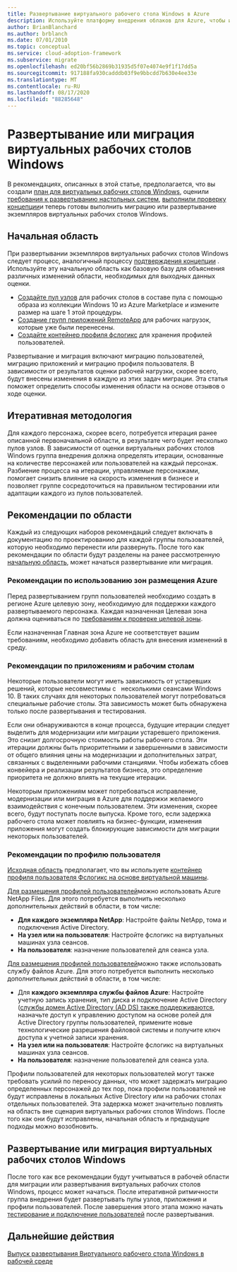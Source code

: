 ```yaml
---
title: Развертывание виртуального рабочего стола Windows в Azure
description: Используйте платформу внедрения облаков для Azure, чтобы изучить рекомендации по переносу виртуальных рабочих столов Windows, чтобы сократить сложность и стандартизировать процесс миграции.
author: BrianBlanchard
ms.author: brblanch
ms.date: 07/01/2010
ms.topic: conceptual
ms.service: cloud-adoption-framework
ms.subservice: migrate
ms.openlocfilehash: ed20bf56b2869b31935d5f07e4074e9f1f17dd5a
ms.sourcegitcommit: 917188fa930cadddb03f9e9bbcdd7b630e4ee33e
ms.translationtype: MT
ms.contentlocale: ru-RU
ms.lasthandoff: 08/17/2020
ms.locfileid: "88285648"
---
```

<!-- cSpell:ignore NTFS Logix -->

# <a name="windows-virtual-desktop-deployment-or-migration"></a>Развертывание или миграция виртуальных рабочих столов Windows

В рекомендациях, описанных в этой статье, предполагается, что вы создали [план для виртуальных рабочих столов Windows](./plan.md), оценили [требования к развертыванию настольных систем](./migrate-assess.md), [выполнили проверку концепции](./proof-of-concept.md)и теперь готовы выполнить миграцию или развертывание экземпляров виртуальных рабочих столов Windows.

## <a name="initial-scope"></a>Начальная область

При развертывании экземпляров виртуальных рабочих столов Windows следует процесс, аналогичный процессу [подтверждения концепции](./proof-of-concept.md) . Используйте эту начальную область как базовую базу для объяснения различных изменений области, необходимых для выходных данных оценки.

- [Создайте пул узлов](/azure/virtual-desktop/create-host-pools-azure-marketplace) для рабочих столов в составе пула с помощью &nbsp; образа из коллекции Windows 10 из Azure Marketplace и измените размер на шаге 1 этой процедуры.
- [Создание групп приложений RemoteApp](/azure/virtual-desktop/manage-app-groups#create-a-remoteapp-group) для рабочих нагрузок, которые уже были перенесены.
- [Создайте контейнер профиля фслогикс](/azure/virtual-desktop/create-host-pools-user-profile) для хранения профилей пользователей.

Развертывание и миграция включают миграцию пользователей, миграцию приложений и миграцию профиля пользователя. В зависимости от результатов оценки рабочей нагрузки, скорее всего, будут внесены изменения в каждую из этих задач миграции. Эта статья поможет определить способы изменения области на основе отзывов о ходе оценки.

## <a name="iterative-methodology"></a>Итеративная методология

Для каждого персонажа, скорее всего, потребуется итерация ранее описанной первоначальной области, в результате чего будет несколько пулов узлов. В зависимости от оценки виртуальных рабочих столов Windows группа внедрения должна определять итерации, основанные на количестве персонажей или пользователей на каждый персонаж. Разбиение процесса на итерации, управляемые персонажами, помогает снизить влияние на скорость изменения в бизнесе и позволяет группе сосредоточиться на правильном тестировании или адаптации каждого из пулов пользователей.

## <a name="scope-considerations"></a>Рекомендации по области

Каждый из следующих наборов рекомендаций следует включать в документацию по проектированию для каждой группы пользователей, которую необходимо перенести или развернуть. После того как рекомендации по области будут разделены на ранее рассмотренную [начальную область](#initial-scope), может начаться развертывание или миграция.

### <a name="azure-landing-zone-considerations"></a>Рекомендации по использованию зон размещения Azure

Перед развертыванием групп пользователей необходимо создать в регионе Azure целевую зону, необходимую для поддержки каждого развертываемого персонажа. Каждая назначенная Целевая зона должна оцениваться по [требованиям к проверке целевой зоны](./ready.md).

Если назначенная Главная зона Azure не соответствует вашим требованиям, необходимо добавить область для внесения изменений в среду.

### <a name="application-and-desktop-considerations"></a>Рекомендации по приложениям и рабочим столам

Некоторые пользователи могут иметь зависимость от устаревших решений, которые несовместимы с &nbsp; несколькими сеансами Windows 10. В таких случаях для некоторых пользователей могут потребоваться специальные рабочие столы. Эта зависимость может быть обнаружена только после развертывания и тестирования. 

Если они обнаруживаются в конце процесса, будущие итерации следует выделить для модернизации или миграции устаревшего приложения. Это снизит долгосрочную стоимость работы рабочего стола. Эти итерации должны быть приоритетными и завершенными в зависимости от общего влияния цены на модернизации и дополнительных затрат, связанных с выделенными рабочими станциями. Чтобы избежать сбоев конвейера и реализации результатов бизнеса, это определение приоритета не должно влиять на текущие итерации.

Некоторым приложениям может потребоваться исправление, модернизации или миграция в Azure для поддержки желаемого взаимодействия с конечным пользователем. Эти изменения, скорее всего, будут поступать после выпуска. Кроме того, если задержка рабочего стола может повлиять на бизнес-функции, изменения приложения могут создать блокирующие зависимости для миграции некоторых пользователей.

### <a name="user-profile-considerations"></a>Рекомендации по профилю пользователя

[Исходная область](#initial-scope) предполагает, что вы используете [контейнер профиля пользователя Фслогикс на основе виртуальной машины](/azure/virtual-desktop/create-host-pools-user-profile).

[Для размещения профилей пользователей](/azure/virtual-desktop/create-fslogix-profile-container)можно использовать Azure NetApp Files. Для этого потребуется выполнить несколько дополнительных действий в области, в том числе:

- **Для каждого экземпляра NetApp**: Настройте файлы NetApp, тома и подключения Active Directory.
- **На узел или на пользователя**: Настройте фслогикс на виртуальных машинах узла сеансов.
- **На пользователя**: назначение пользователей для сеанса узла.

[Для размещения профилей пользователей](/azure/virtual-desktop/create-file-share)можно также использовать службу файлов Azure. Для этого потребуется выполнить несколько дополнительных действий в области, в том числе:

- Для **каждого экземпляра службы файлов Azure**: Настройте учетную запись хранения, тип диска и подключение Active Directory ([службы домен Active Directory (AD DS) также поддерживаются](/azure/virtual-desktop/create-profile-container-adds), назначьте доступ к управлению доступом на основе ролей для Active Directory группы пользователей, примените новые технологические разрешения файловой системы и получите ключ доступа к учетной записи хранения.
- **На узел или на пользователя**: Настройте фслогикс на виртуальных машинах узла сеансов.
- **На пользователя**: назначение пользователей для сеанса узла.

Профили пользователей для некоторых пользователей могут также требовать усилий по переносу данных, что может задержать миграцию определенных персонажей до тех пор, пока профили пользователей не будут исправлены в локальных Active Directory или на рабочих столах отдельных пользователей. Эта задержка может значительно повлиять на область вне сценария виртуальных рабочих столов Windows. После того как они будут исправлены, начальная область и предыдущие подходы можно возобновить.

## <a name="deploy-or-migrate-windows-virtual-desktop"></a>Развертывание или миграция виртуальных рабочих столов Windows

После того как все рекомендации будут учитываться в рабочей области для миграции или развертывания виртуальных рабочих столов Windows, процесс может начаться. После итеративной ритмичности группа внедрения будет развертывать пулы узлов, приложения и профили пользователей. После завершения этого этапа можно начать [тестирование и подключение пользователей](./migrate-release.md) после развертывания.

## <a name="next-steps"></a>Дальнейшие действия

[Выпуск развертывания Виртуального рабочего стола Windows в рабочей среде](./migrate-release.md)